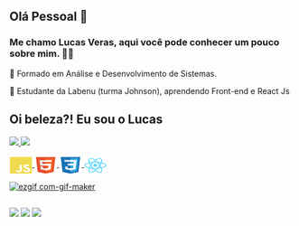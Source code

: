  
 

## Olá Pessoal  👋
<h3> Me chamo Lucas Veras, aqui você pode conhecer um pouco sobre mim. 🙋‍♂️ </h3>
    
 <p> 🤍 Formado em Análise e Desenvolvimento de Sistemas. </p>
 <p> 💙 Estudante da Labenu (turma Johnson), aprendendo Front-end e React Js </p>
    
## Oi beleza?! Eu sou o Lucas 
 <div>
  <a href="https://github.com/LucasVeras669">
  <img height="180em" src="https://github-readme-stats.vercel.app/api?username=LucasVeras669&show_icons=true&theme=t&include_all_commits=true&count_private=true"/>
  <img height="180em" src="https://github-readme-stats.vercel.app/api/top-langs/?username=LucasVeras669&layout=compact&langs_count=7&theme="/>
</div>
 
 <div style="display: inline_block"><br>
  <img align="center" alt="Lucas-Javascript" height="30" width="40" src="https://raw.githubusercontent.com/devicons/devicon/master/icons/javascript/javascript-plain.svg">
  <img align="center" alt="Lucas-HTML" height="30" width="40" src="https://raw.githubusercontent.com/devicons/devicon/master/icons/html5/html5-original.svg">
  <img align="center" alt="Lucas-CSS" height="30" width="40" src="https://raw.githubusercontent.com/devicons/devicon/master/icons/css3/css3-original.svg">
  <img align="center" alt="Lucas-React" height="30" width="40" src="https://raw.githubusercontent.com/devicons/devicon/master/icons/react/react-original.svg">
  
  ![ezgif com-gif-maker](https://user-images.githubusercontent.com/60482900/130818300-75e6529a-462f-4277-bf93-3faf2af93eb2.gif)

</div>
 
 ##
 
<div> 
  <a href="https://www.instagram.com/lucas_verasferreira/" target="_blank"><img src="https://img.shields.io/badge/-Instagram-%23E4405F?style=for-the-badge&logo=instagram&logoColor=white" target="_blank"></a>
  <a href = "mailto:veraslucas669@gmail.com"><img src="https://img.shields.io/badge/-Gmail-%23333?style=for-the-badge&logo=gmail&logoColor=white" target="_blank"></a>
  <a href="https://www.linkedin.com/in/lucas-veras-97983b212/" target="_blank"><img src="https://img.shields.io/badge/-LinkedIn-%230077B5?style=for-the-badge&logo=linkedin&logoColor=white" target="_blank"></a> 

 
</div>





 

